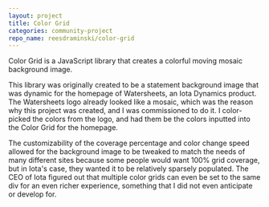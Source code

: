```yaml
---
layout: project
title: Color Grid
categories: community-project
repo_name: reesdraminski/color-grid
---
```


Color Grid is a JavaScript library that creates a colorful moving mosaic background image.

This library was originally created to be a statement background image that was dynamic for the homepage of Watersheets, an Iota Dynamics product. The Watersheets logo already looked like a mosaic, which was the reason why this project was created, and I was commissioned to do it. I color-picked the colors from the logo, and had them be the colors inputted into the Color Grid for the homepage.

The customizability of the coverage percentage and color change speed allowed for the background image to be tweaked to match the needs of many different sites because some people would want 100% grid coverage, but in Iota's case, they wanted it to be relatively sparsely populated. The CEO of Iota figured out that multiple color grids can even be set to the same div for an even richer experience, something that I did not even anticipate or develop for.